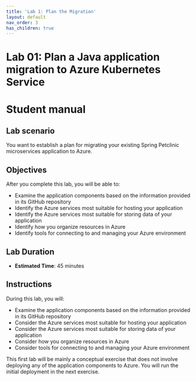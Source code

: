 ```yaml
---
title: 'Lab 1: Plan the Migration'
layout: default
nav_order: 3
has_children: true
---
```


# Lab 01: Plan a Java application migration to Azure Kubernetes Service

# Student manual

## Lab scenario

You want to establish a plan for migrating your existing Spring Petclinic microservices application to Azure.

## Objectives

After you complete this lab, you will be able to:

- Examine the application components based on the information provided in its GitHub repository
- Identify the Azure services most suitable for hosting your application
- Identify the Azure services most suitable for storing data of your application
- Identify how you organize resources in Azure
- Identify tools for connecting to and managing your Azure environment

## Lab Duration

- **Estimated Time**: 45 minutes

## Instructions

During this lab, you will:

- Examine the application components based on the information provided in its GitHub repository
- Consider the Azure services most suitable for hosting your application
- Consider the Azure services most suitable for storing data of your application
- Consider how you organize resources in Azure
- Consider tools for connecting to and managing your Azure environment

This first lab will be mainly a conceptual exercise that does not involve deploying any of the application components to Azure. You will run the initial deployment in the next exercise.
